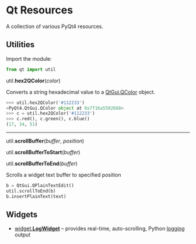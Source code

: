# Qt Resources
A collection of various PyQt4 resources.

## Utilities
Import the module:
```python
from qt import util
```

util.**hex2QColor**(*color*)

Converts a string hexadecimal value to a [QtGui.QColor](http://pyqt.sourceforge.net/Docs/PyQt4/qcolor.html) object.
```python
>>> util.hex2QColor('#112233')
<PyQt4.QtGui.QColor object at 0x7f16a5502668>
>>> c = util.hex2QColor('#112233')
>>> c.red(), c.green(), c.blue()
(17, 34, 51)
```

---

util.**scrollBuffer**(*buffer*, *position*)

util.**scrollBufferToStart**(*buffer*)

util.**scrollBufferToEnd**(*buffer*)

Scrolls a widget text buffer to specified position
```python
b = QtGui.QPlainTextEdit()
util.scrollToEnd(b)
b.insertPlainText(text)
```

## Widgets
* [widget.**LogWidget**](https://github.com/ryonsherman/qt/tree/master/widget/LogWidget) – provides real-time, auto-scrolling, Python [logging](https://docs.python.org/2/library/logging.html) output